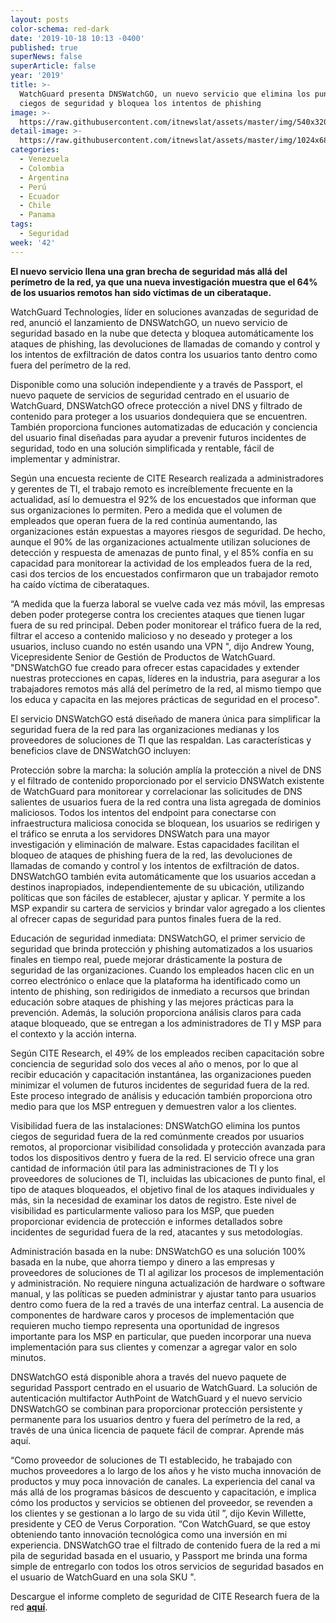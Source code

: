 ```yaml
---
layout: posts
color-schema: red-dark
date: '2019-10-18 10:13 -0400'
published: true
superNews: false
superArticle: false
year: '2019'
title: >-
  WatchGuard presenta DNSWatchGO, un nuevo servicio que elimina los puntos
  ciegos de seguridad y bloquea los intentos de phishing
image: >-
  https://raw.githubusercontent.com/itnewslat/assets/master/img/540x320/DNSWatchGO-p.jpg
detail-image: >-
  https://raw.githubusercontent.com/itnewslat/assets/master/img/1024x680/DNSWatchGO-g.jpg
categories:
  - Venezuela
  - Colombia
  - Argentina
  - Perú
  - Ecuador
  - Chile
  - Panama
tags:
  - Seguridad
week: '42'
---
```

**El nuevo servicio llena una gran brecha de seguridad más allá del perímetro de la red, ya que una nueva investigación muestra que el 64% de los usuarios remotos han sido víctimas de un ciberataque.**

WatchGuard Technologies, líder en soluciones avanzadas de seguridad de red, anunció el lanzamiento de DNSWatchGO, un nuevo servicio de seguridad basado en la nube que detecta y bloquea automáticamente los ataques de phishing, las devoluciones de llamadas de comando y control y los intentos de exfiltración de datos contra los usuarios tanto dentro como fuera del perímetro de la red.  

Disponible como una solución independiente y a través de Passport, el nuevo paquete de servicios de seguridad centrado en el usuario de WatchGuard, DNSWatchGO ofrece protección a nivel DNS y filtrado de contenido para proteger a los usuarios dondequiera que se encuentren. También proporciona funciones automatizadas de educación y conciencia del usuario final diseñadas para ayudar a prevenir futuros incidentes de seguridad, todo en una solución simplificada y rentable, fácil de implementar y administrar.

Según una encuesta reciente de CITE Research realizada a administradores y gerentes de TI, el trabajo remoto es increíblemente frecuente en la actualidad, así lo demuestra el 92% de los encuestados que informan que sus organizaciones lo permiten. Pero a medida que el volumen de empleados que operan fuera de la red continúa aumentando, las organizaciones están expuestas a mayores riesgos de seguridad. De hecho, aunque el 90% de las organizaciones actualmente utilizan soluciones de detección y respuesta de amenazas de punto final, y el 85% confía en su capacidad para monitorear la actividad de los empleados fuera de la red, casi dos tercios de los encuestados confirmaron que un trabajador remoto ha caído víctima de ciberataques.

“A medida que la fuerza laboral se vuelve cada vez más móvil, las empresas deben poder protegerse contra los crecientes ataques que tienen lugar fuera de su red principal. Deben poder monitorear el tráfico fuera de la red, filtrar el acceso a contenido malicioso y no deseado y proteger a los usuarios, incluso cuando no estén usando una VPN ", dijo Andrew Young, Vicepresidente Senior de Gestión de Productos de WatchGuard. "DNSWatchGO fue creado para ofrecer estas capacidades y extender nuestras protecciones en capas, líderes en la industria, para asegurar a los trabajadores remotos más allá del perímetro de la red, al mismo tiempo que los educa y capacita en las mejores prácticas de seguridad en el proceso".

El servicio DNSWatchGO está diseñado de manera única para simplificar la seguridad fuera de la red para las organizaciones medianas y los proveedores de soluciones de TI que las respaldan. Las características y beneficios clave de DNSWatchGO incluyen:

Protección sobre la marcha: la solución amplía la protección a nivel de DNS y el filtrado de contenido proporcionado por el servicio DNSWatch existente de WatchGuard para monitorear y correlacionar las solicitudes de DNS salientes de usuarios fuera de la red contra una lista agregada de dominios maliciosos. Todos los intentos del endpoint para conectarse con infraestructura maliciosa conocida se bloquean, los usuarios se redirigen y el tráfico se enruta a los servidores DNSWatch para una mayor investigación y eliminación de malware. Estas capacidades facilitan el bloqueo de ataques de phishing fuera de la red, las devoluciones de llamadas de comando y control y los intentos de exfiltración de datos. DNSWatchGO también evita automáticamente que los usuarios accedan a destinos inapropiados, independientemente de su ubicación, utilizando políticas que son fáciles de establecer, ajustar y aplicar. Y permite a los MSP expandir su cartera de servicios y brindar valor agregado a los clientes al ofrecer capas de seguridad para puntos finales fuera de la red.

Educación de seguridad inmediata: DNSWatchGO, el primer servicio de seguridad que brinda protección y phishing automatizados a los usuarios finales en tiempo real, puede mejorar drásticamente la postura de seguridad de las organizaciones. Cuando los empleados hacen clic en un correo electrónico o enlace que la plataforma ha identificado como un intento de phishing, son redirigidos de inmediato a recursos que brindan educación sobre ataques de phishing y las mejores prácticas para la prevención. Además, la solución proporciona análisis claros para cada ataque bloqueado, que se entregan a los administradores de TI y MSP para el contexto y la acción interna.

Según CITE Research, el 49% de los empleados reciben capacitación sobre conciencia de seguridad solo dos veces al año o menos, por lo que al recibir educación y capacitación instantánea, las organizaciones pueden minimizar el volumen de futuros incidentes de seguridad fuera de la red. Este proceso integrado de análisis y educación también proporciona otro medio para que los MSP entreguen y demuestren valor a los clientes.

Visibilidad fuera de las instalaciones: DNSWatchGO elimina los puntos ciegos de seguridad fuera de la red comúnmente creados por usuarios remotos, al proporcionar visibilidad consolidada y protección avanzada para todos los dispositivos dentro y fuera de la red. El servicio ofrece una gran cantidad de información útil para las administraciones de TI y los proveedores de soluciones de TI, incluidas las ubicaciones de punto final, el tipo de ataques bloqueados, el objetivo final de los ataques individuales y más, sin la necesidad de examinar los datos de registro. Este nivel de visibilidad es particularmente valioso para los MSP, que pueden proporcionar evidencia de protección e informes detallados sobre incidentes de seguridad fuera de la red, atacantes y sus metodologías.

Administración basada en la nube: DNSWatchGO es una solución 100% basada en la nube, que ahorra tiempo y dinero a las empresas y proveedores de soluciones de TI al agilizar los procesos de implementación y administración. No requiere ninguna actualización de hardware o software manual, y las políticas se pueden administrar y ajustar tanto para usuarios dentro como fuera de la red a través de una interfaz central. La ausencia de componentes de hardware caros y procesos de implementación que requieren mucho tiempo representa una oportunidad de ingresos importante para los MSP en particular, que pueden incorporar una nueva implementación para sus clientes y comenzar a agregar valor en solo minutos.

DNSWatchGO está disponible ahora a través del nuevo paquete de seguridad Passport centrado en el usuario de WatchGuard. La solución de autenticación multifactor AuthPoint de WatchGuard y el nuevo servicio DNSWatchGO se combinan para proporcionar protección persistente y permanente para los usuarios dentro y fuera del perímetro de la red, a través de una única licencia de paquete fácil de comprar. Aprende más aquí.

“Como proveedor de soluciones de TI establecido, he trabajado con muchos proveedores a lo largo de los años y he visto mucha innovación de productos y muy poca innovación de canales. La experiencia del canal va más allá de los programas básicos de descuento y capacitación, e implica cómo los productos y servicios se obtienen del proveedor, se revenden a los clientes y se gestionan a lo largo de su vida útil ”, dijo Kevin Willette, presidente y CEO de Verus Corporation. “Con WatchGuard, se que estoy obteniendo tanto innovación tecnológica como una inversión en mi experiencia. DNSWatchGO trae el filtrado de contenido fuera de la red a mi pila de seguridad basada en el usuario, y Passport me brinda una forma simple de entregarlo con todos los otros servicios de seguridad basados en el usuario de WatchGuard en una sola SKU ".
   
Descargue el informe completo de seguridad de CITE Research fuera de la red **[aquí](https://www.watchguard.com/wgrd-resource-center/ebook/state-prem-security-en)**.